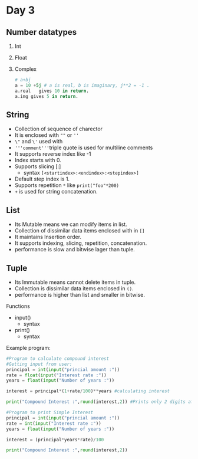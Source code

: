 # Day 3

## Number datatypes

1. Int

2. Float

3. Complex

   ```python
   # a+bj
   a = 10 +5j # a is real, b is imaginary, j**2 = -1 .
   a.real	gives 10 in return.
   a.img gives 5 in return.
   ```

## String

- Collection of sequence of charector
- It is enclosed with `""` or `''`
- `\"` and `\'` used with
- `'''comment'''`triple quote is used for multiline comments
- It supports reverse index like -1
- Index starts with 0.
- Supports slicing [:]
  - syntax `[<startindex>:<endindex>:<stepindex>]`
- Default step index is 1.
- Supports repetition `*` like `print("foo"*200)`
- `+` is used for string concatenation.

## List

- Its Mutable means we can modify items in list.
- Collection of dissimilar data items enclosed with in `[]`
- It maintains Insertion order.
- It supports indexing, slicing, repetition, concatenation.
- performance is slow and bitwise lager than tuple.

## Tuple

- Its Immutable means cannot delete items in tuple.
- Collection is dissimilar data items enclosed in `()`.
- performance is higher than list and smaller in bitwise.

Functions

- input()
  - syntax
- print()
  - syntax



Example program:

```python
#Program to calculate compound interest
#Getting input from user:
principal = int(input("princial amount :"))
rate = float(input("Interest rate :"))
years = float(input("Number of years :"))

interest = principal*(1+rate/100)**years #calculating interest

print("Compound Interest :",round(interest,2)) #Prints only 2 digits after the decimal point.
```


```python
#Program to print Simple Interest
principal = int(input("princial amount :"))
rate = int(input("Interest rate :"))
years = float(input("Number of years :"))

interest = (principal*years*rate)/100

print("Compound Interest :",round(interest,2))

```

